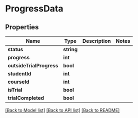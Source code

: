 # ProgressData

## Properties
Name | Type | Description | Notes
------------ | ------------- | ------------- | -------------
**status** | **string** |  | 
**progress** | **int** |  | 
**outsideTrialProgress** | **bool** |  | 
**studentId** | **int** |  | 
**courseId** | **int** |  | 
**isTrial** | **bool** |  | 
**trialCompleted** | **bool** |  | 

[[Back to Model list]](../../README.md#documentation-for-models) [[Back to API list]](../../README.md#documentation-for-api-endpoints) [[Back to README]](../../README.md)

